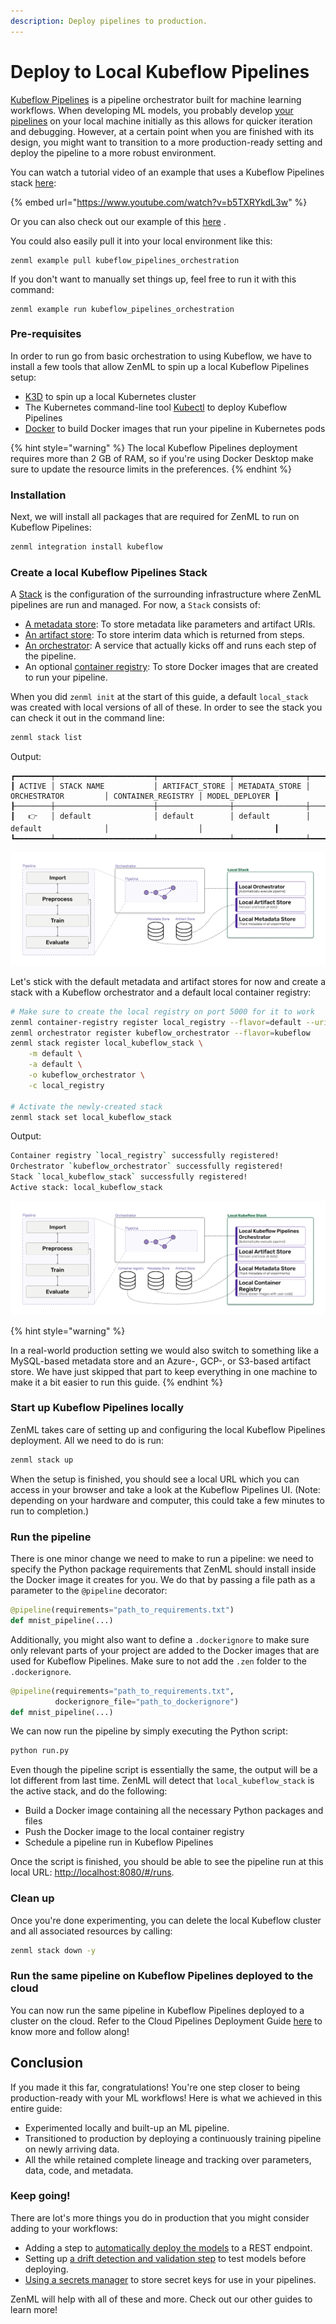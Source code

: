 ```yaml
---
description: Deploy pipelines to production.
---
```


# Deploy to Local Kubeflow Pipelines

[Kubeflow Pipelines](https://www.kubeflow.org/docs/components/pipelines/introduction/)
is a pipeline
orchestrator built for machine learning workflows. When developing ML models,
you probably
develop [your pipelines](../developer-guide/getting_started.md#pipeline) on
your local machine initially as this allows for quicker iteration and debugging.
However, at a certain point when you
are finished with its design, you might want to transition to a more
production-ready setting and deploy the pipeline
to a more robust environment.

You can watch a tutorial video of an example that uses a Kubeflow Pipelines
stack [here](https://www.youtube.com/watch?v=b5TXRYkdL3w):

{% embed url="https://www.youtube.com/watch?v=b5TXRYkdL3w" %}

Or you can also check out our example of
this [here](https://github.com/zenml-io/zenml/tree/main/examples/kubeflow_pipelines_orchestration)
.

You could also easily pull it into your local environment like this:

```shell
zenml example pull kubeflow_pipelines_orchestration
```

If you don't want to manually set things up, feel free to run it with this
command:

```shell
zenml example run kubeflow_pipelines_orchestration
```

### Pre-requisites

In order to run go from basic orchestration to using Kubeflow, we have to
install a few tools that allow ZenML to spin
up a local Kubeflow Pipelines setup:

* [K3D](https://k3d.io/v5.2.1/#installation) to spin up a local Kubernetes
  cluster
* The Kubernetes command-line
  tool [Kubectl](https://kubernetes.io/docs/tasks/tools/#kubectl) to deploy
  Kubeflow
  Pipelines
* [Docker](https://docs.docker.com/get-docker/) to build Docker images that run
  your pipeline in Kubernetes pods

{% hint style="warning" %}
The local Kubeflow Pipelines deployment requires more than 2 GB of RAM, so if
you're using Docker Desktop make sure to
update the resource limits in the preferences.
{% endhint %}

### Installation

Next, we will install all packages that are required for ZenML to run on
Kubeflow Pipelines:

```bash
zenml integration install kubeflow
```

### Create a local Kubeflow Pipelines Stack

A [Stack](../../introduction/core-concepts.md#stack) is the configuration of the
surrounding infrastructure where ZenML pipelines
are run and managed. For now, a `Stack` consists of:

* [A metadata store](../../introduction/core-concepts.md#metadata-store): To store
  metadata like parameters and artifact URIs.
* [An artifact store](../../introduction/core-concepts.md#artifact-store): To store
  interim data which is returned from steps.
* [An orchestrator](../../introduction/core-concepts.md#orchestrator): A service
  that actually kicks off and runs each step of the pipeline.
* An
  optional [container registry](../../introduction/core-concepts.md#container-registry):
  To store Docker images that are created to run your pipeline.

When you did `zenml init` at the start of this guide, a default `local_stack`
was created with local versions of all of
these. In order to see the stack you can check it out in the command line:

```bash
zenml stack list
```

Output:

```
┏━━━━━━━━┯━━━━━━━━━━━━━━━━━━━━━━┯━━━━━━━━━━━━━━━━┯━━━━━━━━━━━━━━━━┯━━━━━━━━━━━━━━━━━━━━━━┯━━━━━━━━━━━━━━━━━━━━┯━━━━━━━━━━━━━━━━┓
┃ ACTIVE │ STACK NAME           │ ARTIFACT_STORE │ METADATA_STORE │ ORCHESTRATOR         │ CONTAINER_REGISTRY │ MODEL_DEPLOYER ┃
┠────────┼──────────────────────┼────────────────┼────────────────┼──────────────────────┼────────────────────┼────────────────┨
┃   👉   │ default              │ default        │ default        │ default              │                    │                ┃
┗━━━━━━━━┷━━━━━━━━━━━━━━━━━━━━━━┷━━━━━━━━━━━━━━━━┷━━━━━━━━━━━━━━━━┷━━━━━━━━━━━━━━━━━━━━━━┷━━━━━━━━━━━━━━━━━━━━┷━━━━━━━━━━━━━━━━┛
```

![Your local stack when you start.](../../assets/localstack.png)

Let's stick with the default metadata and artifact stores for now and create a
stack with a Kubeflow orchestrator and a
default local container registry:

```bash
# Make sure to create the local registry on port 5000 for it to work 
zenml container-registry register local_registry --flavor=default --uri=localhost:5000 
zenml orchestrator register kubeflow_orchestrator --flavor=kubeflow
zenml stack register local_kubeflow_stack \
    -m default \
    -a default \
    -o kubeflow_orchestrator \
    -c local_registry

# Activate the newly-created stack
zenml stack set local_kubeflow_stack
```

Output:

```bash
Container registry `local_registry` successfully registered!
Orchestrator `kubeflow_orchestrator` successfully registered!
Stack `local_kubeflow_stack` successfully registered!
Active stack: local_kubeflow_stack
```

![Your stack with a Kubeflow Pipelines Orchestrator](../../assets/localstack-with-kubeflow-orchestrator.png)

{% hint style="warning" %}

In a real-world production setting we would also switch to something like a
MySQL-based metadata store and an Azure-, GCP-, or S3-based
artifact store. We have just skipped that part to keep everything in one machine
to make it a bit easier to run this
guide.
{% endhint %}

### Start up Kubeflow Pipelines locally

ZenML takes care of setting up and configuring the local Kubeflow Pipelines
deployment. All we need to do is run:

```bash
zenml stack up
```

When the setup is finished, you should see a local URL which you can access in
your browser and take a look at the
Kubeflow Pipelines UI. (Note: depending on your hardware and computer, this
could take a few minutes to run to completion.)

### Run the pipeline

There is one minor change we need to make to run a pipeline: we need to specify
the Python
package requirements that ZenML should install inside the Docker image it
creates for you. We do that by passing a file
path as a parameter to the `@pipeline` decorator:

```python
@pipeline(requirements="path_to_requirements.txt")
def mnist_pipeline(...)
```

Additionally, you might also want to define a `.dockerignore` to make sure only
relevant parts of your
project are added to the Docker images that are used for Kubeflow Pipelines.
Make sure to not add the `.zen`
folder to the `.dockerignore`.

```python
@pipeline(requirements="path_to_requirements.txt",
          dockerignore_file="path_to_dockerignore")
def mnist_pipeline(...)
```

We can now run the pipeline by simply executing the Python script:

```bash
python run.py
```

Even though the pipeline script is essentially the same, the output will be a
lot different from last time. ZenML will
detect that `local_kubeflow_stack` is the active stack, and do the following:

* Build a Docker image containing all the necessary Python packages and files
* Push the Docker image to the local container registry
* Schedule a pipeline run in Kubeflow Pipelines

Once the script is finished, you should be able to see the pipeline run at this
local URL: [http://localhost:8080/#/runs](http://localhost:8080/#/runs).

### Clean up

Once you're done experimenting, you can delete the local Kubeflow cluster and
all associated resources by calling:

```bash
zenml stack down -y
```

### Run the same pipeline on Kubeflow Pipelines deployed to the cloud

You can now run the same pipeline in Kubeflow Pipelines deployed to a cluster on
the cloud.
Refer to the Cloud Pipelines Deployment
Guide [here](../../features/guide-aws-gcp-azure.md) to know more and follow
along!

## Conclusion

If you made it this far, congratulations! You're one step closer to being
production-ready with your ML workflows! Here
is what we achieved in this entire guide:

* Experimented locally and built-up an ML pipeline.
* Transitioned to production by deploying a continuously training pipeline on
  newly arriving data.
* All the while retained complete lineage and tracking over parameters, data,
  code, and metadata.

### Keep going!

There are lot's more things you do in production that you might consider adding
to your workflows:

* Adding a step
  to [automatically deploy the models](../../extending-zenml/model-deployer.md) to
  a REST endpoint.
* Setting
  up [a drift detection and validation step](drift-detection.md)
  to test models before deploying.
* [Using a secrets manager](secrets.md) to store secret keys
  for use in your pipelines.

ZenML will help with all of these and more. Check out our other guides to learn
more!
